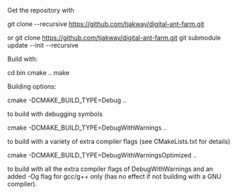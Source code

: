 Get the repository with

git clone --recursive https://github.com/tjakway/digital-ant-farm.git

or
git clone https://github.com/tjakway/digital-ant-farm.git
git submodule update --init --recursive

Build with:

cd bin
cmake ..
make

Building options:

cmake -DCMAKE_BUILD_TYPE=Debug ..

to build with debugging symbols

cmake -DCMAKE_BUILD_TYPE=DebugWithWarnings ..

to build with a variety of extra compiler flags (see CMakeLists.txt for details)

cmake -DCMAKE_BUILD_TYPE=DebugWithWarningsOptimized ..

to build with all the extra compiler flags of DebugWithWarnings and an added -Og flag for gcc/g++ only (has no effect if not building with a GNU compiler).
